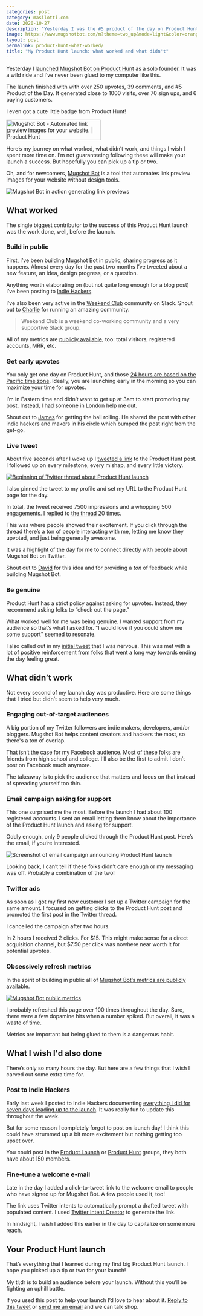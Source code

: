 ```yaml
---
categories: post
category: masilotti.com
date: 2020-10-27
description: "Yesterday I was the #5 product of the day on Product Hunt. Here's what I learned."
image: https://www.mugshotbot.com/m?theme=two_up&mode=light&color=orange&pattern=diagonal_lines&image=9328d9e0&url=https://masilotti.com/product-hunt-what-worked
layout: post
permalink: product-hunt-what-worked/
title: "My Product Hunt launch: what worked and what didn't"
---
```


Yesterday I [launched Mugshot Bot on Product Hunt](https://www.producthunt.com/posts/mugshot-bot) as a solo founder. It was a wild ride and I’ve never been glued to my computer like this.

The launch finished with with over 250 upvotes, 39 comments, and #5 Product of the Day. It generated close to 1000 visits, over 70 sign ups, and 6 paying customers.

I even got a cute little badge from Product Hunt!

<a href="https://www.producthunt.com/posts/mugshot-bot?utm_source=badge-top-post-badge&utm_medium=badge&utm_souce=badge-mugshot-bot" target="_blank"><img src="https://api.producthunt.com/widgets/embed-image/v1/top-post-badge.svg?post_id=271792&theme=light&period=daily" alt="Mugshot Bot - Automated link preview images for your website. | Product Hunt" style="width: 250px; height: 54px;" width="250" height="54" /></a>

Here’s my journey on what worked, what didn’t work, and things I wish I spent more time on. I’m not guaranteeing following these will make your launch a success. But hopefully you can pick up a tip or two.

Oh, and for newcomers, [Mugshot Bot](https://www.mugshotbot.com) is a tool that automates link preview images for your website without design tools.

<div class="max-w-xl mx-auto">
  <img src="/images/mugshotbot.gif" alt="Mugshot Bot in action generating link previews" />
</div>

## What worked

The single biggest contributor to the success of this Product Hunt launch was the work done, well, before the launch.

### Build in public

First, I’ve been building Mugshot Bot in public, sharing progress as it happens. Almost every day for the past two months I’ve tweeted about a new feature, an idea, design progress, or a question.

Anything worth elaborating on (but not quite long enough for a blog post) I’ve been posting to [Indie Hackers](https://www.indiehackers.com/joemasilotti). 

I’ve also been very active in the [Weekend Club](https://www.weekendclub.co) community on Slack. Shout out to [Charlie](https://twitter.com/charlierward) for running an amazing community.

> Weekend Club is a weekend co-working community and a very supportive Slack group.

All of my metrics are [publicly available](https://www.mugshotbot.com/stats/), too: total visitors, registered accounts, MRR, etc.

### Get early upvotes

You only get one day on Product Hunt, and those [24 hours are based on the Pacific time zone](https://blog.producthunt.com/how-to-launch-on-product-hunt-7c1843e06399). Ideally, you are launching early in the morning so you can maximize your time for upvotes.

I’m in Eastern time and didn’t want to get up at 3am to start promoting my post. Instead, I had someone in London help me out.

Shout out to [James](https://twitter.com/jmckinven) for getting the ball rolling. He shared the post with other indie hackers and makers in his circle which bumped the post right from the get-go.

### Live tweet

About five seconds after I woke up I [tweeted a link](https://twitter.com/joemasilotti/status/1320674419077910530) to the Product Hunt post. I followed up on every milestone, every mishap, and every little victory.

<div class="max-w-xl mx-auto">
  <a href="https://twitter.com/joemasilotti/status/1320674419077910530">
  <img src="/images/mugshotbot-tweet-thread.png" alt="Beginning of Twitter thread about Product Hunt launch" class="rounded-lg shadow-lg"/>
  </a>
</div>

I also pinned the tweet to my profile and set my URL to the Product Hunt page for the day.

In total, the tweet received 7500 impressions and a whopping 500 engagements. I replied to [the thread](https://twitter.com/joemasilotti/status/1320674419077910530) 20 times.

This was where people showed their excitement. If you click through the thread there’s a ton of people interacting with me, letting me know they upvoted, and just being generally awesome.

It was a highlight of the day for me to connect directly with people about Mugshot Bot on Twitter.

Shout out to [David](https://twitter.com/panphora) for this idea and for providing a *ton* of feedback while building Mugshot Bot.

### Be genuine

Product Hunt has a strict policy against asking for upvotes. Instead, they recommend asking folks to “check out the page.”

What worked well for me was being genuine. I wanted support from my audience so that’s what I asked for. "I would love if you could show me some support" seemed to resonate.

I also called out in my [initial tweet](https://twitter.com/joemasilotti/status/1320674419077910530) that I was nervous. This was met with a lot of positive reinforcement from folks that went a long way towards ending the day feeling great.

## What didn’t work

Not every second of my launch day was productive. Here are some things that I tried but didn't seem to help very much.

### Engaging out-of-target audiences

A big portion of my Twitter followers are indie makers, developers, and/or bloggers. Mugshot Bot helps content creators and hackers the most, so there's a ton of overlap.

That isn’t the case for my Facebook audience. Most of these folks are friends from high school and college. I’ll also be the first to admit I don’t post on Facebook much anymore.

The takeaway is to pick the audience that matters and focus on that instead of spreading yourself too thin.

### Email campaign asking for support

This one surprised me the most. Before the launch I had about 100 registered accounts. I sent an email letting them know about the importance of the Product Hunt launch and asking for support.

Oddly enough, only 9 people clicked through the Product Hunt post. Here’s the email, if you’re interested.

<img src="/images/product-hunt-launch-email.jpeg" alt="Screenshot of email campaign announcing Product Hunt launch" class="rounded-lg shadow-lg" />

Looking back, I can’t tell if these folks didn’t care enough or my messaging was off. Probably a combination of the two!

### Twitter ads

As soon as I got my first new customer I set up a Twitter campaign for the same amount. I focused on getting clicks to the Product Hunt post and promoted the first post in the Twitter thread.

I cancelled the campaign after two hours.

In 2 hours I received 2 clicks. For $15. This might make sense for a direct acquisition channel, but $7.50 per click was nowhere near worth it for potential upvotes.

### Obsessively refresh metrics

In the spirit of building in public all of [Mugshot Bot’s metrics are publicly available](https://www.mugshotbot.com/stats/).

<div class="max-w-xl mx-auto">
  <a href="https://www.mugshotbot.com/stats">
  <img src="/images/mugshotbot-stats.png" alt="Mugshot Bot public metrics" class="rounded-lg shadow-lg"/>
  </a>
</div>

I probably refreshed this page over 100 times throughout the day. Sure, there were a few dopamine hits when a number spiked. But overall, it was a waste of time.

Metrics are important but being glued to them is a dangerous habit.

## What I wish I'd also done

There’s only so many hours the day. But here are a few things that I wish I carved out some extra time for.

### Post to Indie Hackers

Early last week I posted to Indie Hackers documenting [everything I did for seven days leading up to the launch](https://www.indiehackers.com/post/my-prep-for-a-product-hunt-launch-on-monday-66f2757c1f). It was really fun to update this throughout the week.

But for some reason I completely forgot to post on launch day! I think this could have strummed up a bit more excitement but nothing getting too upset over.

You could post in the [Product Launch](https://www.indiehackers.com/group/product-launch)  or [Product Hunt](https://www.indiehackers.com/group/product-hunt) groups, they both have about 150 members.

### Fine-tune a welcome e-mail

Late in the day I added a click-to-tweet link to the welcome email to people who have signed up for Mugshot Bot. A few people used it, too!

The link uses Twitter intents to automatically prompt a drafted tweet with populated content. I used [Twitter Intent Creator](https://tech.cymi.org/tweet-intents) to generate the link.

In hindsight, I wish I added this earlier in the day to capitalize on some more reach.

## Your Product Hunt launch

That’s everything that I learned during my first big Product Hunt launch. I hope you picked up a tip or two for your launch!

My tl;dr is to build an audience before your launch. Without this you’ll be fighting an uphill battle.

If you used this post to help your launch I’d love to hear about it. [Reply to this tweet](https://twitter.com/joemasilotti) or [send me an email](mailto:joe@masilotti.com) and we can talk shop.
